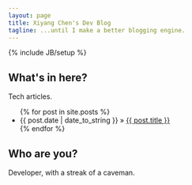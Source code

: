 ```yaml
---
layout: page
title: Xiyang Chen's Dev Blog
tagline: ...until I make a better blogging engine.
---
```

{% include JB/setup %}

## What's in here?

Tech articles.

<ul class="posts">
  {% for post in site.posts %}
    <li><span>{{ post.date | date_to_string }}</span> &raquo; <a href="{{ BASE_PATH }}{{ post.url }}">{{ post.title }}</a></li>
  {% endfor %}
</ul>

## Who are you?

Developer, with a streak of a caveman.
